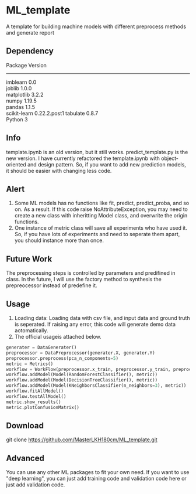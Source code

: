 # ML_template
A template for building machine models with different preprocess methods and generate report
## Dependency
Package                       Version        
----------------------------- ---------------
imblearn                      0.0            
joblib                        1.0.0          
matplotlib                    3.2.2          
numpy                         1.19.5         
pandas                        1.1.5          
scikit-learn                  0.22.2.post1
tabulate                      0.8.7          
Python			                  3
## Info
template.ipynb is an old version, but it still works.
predict_template.py is the new version. I have currently refactored the template.ipynb with object-oriented and design pattern.
So, if you want to add new prediction models, it should be easier with changing less code.
## Alert
1. Some ML models has no functions like fit, predict, predict_proba, and so on. As a result. If this code raise NoAttributeException, 
you may need to create a new class with inheritting Model class, and overwrite the origin functions.
2. One instance of metric class will save all experiments who have used it. So, if you have lots of experiments and need to seperate
them apart, you should instance more than once.
## Future Work
The preprocessing steps is controlled by parameters and predifined in class. In the future, I will use the factory method to 
synthesis the prepreocessor instead of predefine it.
## Usage
1. Loading data: Loading data with csv file, and input data and ground truth is seperated. If raising any error, this code will generate demo data aotomatically.
2. The official usageis attached below.
```python
generater = DataGenerater()
preprocessor = DataPreprocessor(generater.X, generater.Y)
preprocessor.preprocess(pca_n_components=5)
metric = Metrics()
workflow = WorkFlow(preprocessor.x_train, preprocessor.y_train, preprocessor.x_test, preprocessor.y_test, preprocessor.steps)
workflow.addModel(Model(RandomForestClassifier(), metric))
workflow.addModel(Model(DecisionTreeClassifier(), metric))
workflow.addModel(Model(KNeighborsClassifier(n_neighbors=3), metric))
workflow.fitAllModel()
workflow.testAllModel()
metric.show_results()
metric.plotConfusionMatrix()
```
## Download
git clone https://github.com/MasterLKH180cm/ML_template.git
## Advanced
You can use any other ML packages to fit your own need.
If you want to use "deep learning", you can just add training code and validation code here or just add validation code.
